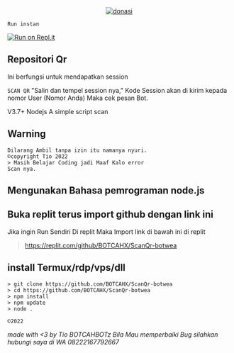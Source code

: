 <div align="center">
<a href="https://ibb.co/NpX1j11"><img src="https://i.ibb.co/NpX1j11/donasi.jpg" alt="donasi" border="0"></a>
</div>

```Run instan```


[![Run on Repl.it](https://repl.it/badge/github/quiec/whatsAlfa)](https://replit.com/@tioclkp02/ScanQr-botwea-6#index.js?lite=1&outputonly=1#.replit)

## Repositori Qr

 Ini berfungsi untuk mendapatkan session
 
`SCAN QR` "Salin dan tempel session nya,"
Kode Session akan di kirim kepada nomor User (Nomor Anda) Maka cek pesan Bot.

V3.7+ Nodejs
A simple script scan
## Warning
```
Dilarang Ambil tanpa izin itu namanya nyuri.
©copyright Tio 2022
> Masih Belajar Coding jadi Maaf Kalo error
Scan nya.
```
## Mengunakan Bahasa pemrograman node.js
## Buka replit terus import github dengan link ini
 Jika ingin Run Sendiri Di replit Maka Import link di bawah ini di replit
> https://replit.com/github/BOTCAHX/ScanQr-botwea


## install Termux/rdp/vps/dll
```
> git clone https://github.com/BOTCAHX/ScanQr-botwea
> cd https://github.com/BOTCAHX/ScanQr-botwea
> npm install
> npm update
> node .
```

`©2022`

 _made with <3 by Tio_
 _BOTCAHBOTz_
_Bila Mau memperbaiki Bug silahkan hubungi saya di WA 08222167792667_

